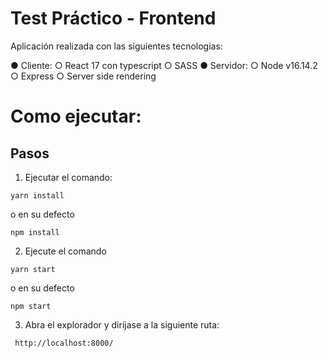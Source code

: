# Test Práctico - Frontend

Aplicación realizada con las siguientes tecnologias:

● Cliente:
○ React 17 con typescript
○ SASS
● Servidor:
○ Node v16.14.2
○ Express
○ Server side rendering

# Como ejecutar:

## Pasos

1. Ejecutar el comando:

```
yarn install
```

o en su defecto

```
npm install
```

2. Ejecute el comando

```
yarn start
```

o en su defecto

```
npm start
```

3. Abra el explorador y diríjase a la siguiente ruta:

```
 http://localhost:8000/
```
